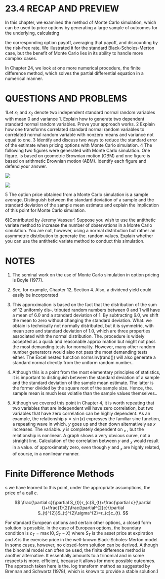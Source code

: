 # 23.4 RECAP AND PREVIEW

In this chapter, we examined the method of Monte Carlo simulation, which can be used to price options by generating a large sample of outcomes for the underlying, calculating

the corresponding option payoff, averaging that payoff, and discounting by the risk-free rate. We illustrated it for the standard Black-Scholes-Merton case, but the benefit of Monte Carlo lies in its ability to handle more complex cases.

In Chapter 24, we look at one more numerical procedure, the finite difference method, which solves the partial differential equation in a numerical manner.

# QUESTIONS AND PROBLEMS

1Let $x_{1}$ and $x_{2}$ denote two independent standard normal random variables with mean
0 and variance 1. Explain how to generate two dependent standard normal random variables. Prove your approach works.
2 Explain how one transforms correlated standard normal random variables to correlated normal random variable with nonzero means and variance not equal to one.
3 Identify and discuss two ways to reduce the standard error of the estimate when pricing options with Monte Carlo simulation.
4 The following two figures were generated with Monte Carlo simulation. One figure. is based on geometric Brownian motion (GBM) and one figure is based on arithmetic Brownian motion (ABM). Identify each figure and defend your answer.

![](01f3f1f1a00a48d92bd75298ae981c59e9c6bc1b4b9690c00f3598d7b876c566.jpg)

![](fdc118fc66699ed9a6d5aa78fbe0b8b871c3d13541e806262f6e0d1cb3e3ddd9.jpg)

5 The option price obtained from a Monte Carlo simulation is a sample average. Distinguish between the standard deviation of a sample and the standard deviation of the sample mean estimate and explain the implication of this point for Monte Carlo simulation.

6[Contributed by Jeremy Vasseur] Suppose you wish to use the antithetic variate method to increase the number of observations in a Monte Carlo simulation. You are not, however, using a normal distribution but rather an asymmetric distribution to generate the. random values. Explain whether you can use the antithetic variate method to conduct this simulation.

# NOTES

1. The seminal work on the use of Monte Carlo simulation in option pricing is Boyle (1977).

2. See, for example, Chapter 12, Section 4. Also, a dividend yield could easily be incorporated

3. This approximation is based on the fact that the distribution of the sum of 12 uniformly dis-. tributed random numbers between 0 and 1 will have a mean of 6.0 and a standard deviation of 1. By subtracting 6.0, we shift the mean to zero without changing the standard deviation. What. we obtain is technically not normally distributed, but it is symmetric, with mean zero and standard deviation of 1.0, which are three properties associated with the normal distribution. The. procedure is widely accepted as a quick and reasonable approximation but might not pass the most demanding tests for normality. However, many other random number generators would also not pass the most demanding tests either. The Excel nested function normsinv(rand()) will also generate a standard normal directly from the uniform random number..

4. Although this is a point from the most elementary principles of statistics, it is important to distinguish between the standard deviation of a sample and the standard deviation of the sample mean estimate. The latter is the former divided by the square root of the sample size. Hence, the. sample mean is much less volatile than the sample values themselves..

5. Although we covered this point in Chapter 4, it is worth repeating that two variables that are independent will have zero correlation, but two variables that have zero correlation can be highly dependent. As an example, the relationship $y=\sin(x)$ expresses the familiar sine function, a repeating wave in which. $y$ goes up and then down alternatively as $x$ increases. The variable. $y$ is completely dependent on $_x$ , but the relationship is nonlinear. A graph shows a very obvious curve, not a straight line. Calculation of the correlation between $y$ and $_x$ would result in a value. of approximately zero, even though $y$ and $_x$ are highly related, of course, in a nonlinear manner.

# Finite Difference Methods

s we have learned to this point, under the appropriate assumptions, the price of a call $c.$

$$
\frac{\partial c}{\partial S_{t}}r_{c}S_{t}+\frac{\partial c}{\partial t}+\frac{1}{2}\frac{\partial^{2}c}{\partial S_{t}^{2}}S_{t}^{2}\sigma^{2}=r_{c}c_{t}.
$$

For standard European options and certain other options, a closed form solution is possible. In the case of European options, the boundary condition is $c_{T}=\operatorname*{max}(0,S_{T}-X)$ where $S_{T}$ is the asset price at expiration and $X$ is the exercise price in the well-known Black-Scholes-Merton model. In some cases, however, no closed-form solution can be derived. Although the binomial model can often be used, the finite difference method is another alternative. It essentially amounts to a trinomial and in some respects is more. efficient, because it allows for more possible outcomes. The approach taken here is the. log transform method as suggested by Brennan and Schwartz (1978), which is known to provide a stable solution.1
